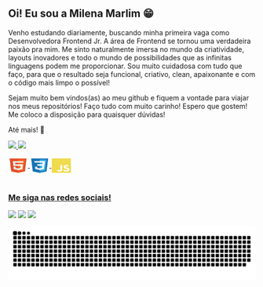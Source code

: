 ## Oi! Eu sou a Milena Marlim 😁


Venho estudando diariamente, buscando minha primeira vaga como Desenvolvedora Frontend Jr. A área de Frontend se tornou uma verdadeira paixão pra mim. Me sinto naturalmente imersa no mundo da criatividade, layouts inovadores e todo o mundo de possibilidades que as infinitas linguagens podem me proporcionar. 
Sou muito cuidadosa com tudo que faço, para que o resultado seja funcional, criativo, clean, apaixonante e com o código mais limpo o possível!

Sejam muito bem vindos(as) ao meu github e fiquem a vontade para viajar nos meus repositórios!
Faço tudo com muito carinho!
Espero que gostem!
Me coloco a disposição para quaisquer dúvidas!

Até mais!
💜 

 <div>
  <a href="https://github.com/MilenaMarlim">
  <img height="180em" src="https://github-readme-stats.vercel.app/api?username=MilenaMarlim&show_icons=true&theme=tokyonight&include_all_commits=true&count_private=true"/>
  <img height="180em" src="https://github-readme-stats.vercel.app/api/top-langs/?username=MilenaMarlim&layout=compact&langs_count=6&theme=tokyonight"/>
</div>
<div style="display: inline_block"><br>
  
  <img align="center" alt="HTML" height="30" width="40" src="https://raw.githubusercontent.com/devicons/devicon/master/icons/html5/html5-original.svg">
  <img align="center" alt="CSS" height="30" width="40" src="https://raw.githubusercontent.com/devicons/devicon/master/icons/css3/css3-original.svg">
 <img align="center" alt="Js" height="30" width="40" src="https://raw.githubusercontent.com/devicons/devicon/master/icons/javascript/javascript-plain.svg" style="max-width: 100%;">
  

</div>
 
 <br>
 
  ### Me siga nas redes sociais!
 
<div> 
 
  <a href="https://instagram.com/milenamarlim" target="_blank"><img src="https://img.shields.io/badge/-Instagram-%23E4405F?style=for-the-badge&logo=instagram&logoColor=white" target="_blank"></a>
  <a href = "mailto:milenamarlim.dev@gmail.com"><img src="https://img.shields.io/badge/-Gmail-%23333?style=for-the-badge&logo=gmail&logoColor=white" target="_blank"></a>
  <a href="https://www.linkedin.com/in/milena-marlim/" target="_blank"><img src="https://img.shields.io/badge/-LinkedIn-%230077B5?style=for-the-badge&logo=linkedin&logoColor=white" target="_blank"></a> 
 
  ![Snake animation](https://github.com/MilenaMarlim/MilenaMarlim/blob/output/github-contribution-grid-snake.svg)

</div>

